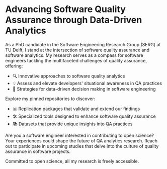 # Advancing Software Quality Assurance through Data-Driven Analytics

As a PhD candidate in the Software Engineering Research Group (SERG) at TU Delft, I stand at the intersection of software quality assurance and software analytics. My research serves as a compass for software engineers tackling the multifaceted challenges of quality assurance, offering:

- 🔍 Innovative approaches to software quality analytics
- 💡 Assess and elevate developers' situational awareness in QA practices
- 🧠 Strategies for data-driven decision making in software engineering

Explore my pinned repositories to discover:
- 📊 Replication packages that validate and extend our findings
- 🛠️ Specialized tools designed to enhance software quality assurance
- 📚 Datasets that provide unique insights into QA practices

Are you a software engineer interested in contributing to open science? Your experiences could shape the future of QA analytics research. Reach out to participate in upcoming studies that delve into the culture of quality assurance in software projects.

Committed to open science, all my research is freely accessible.
